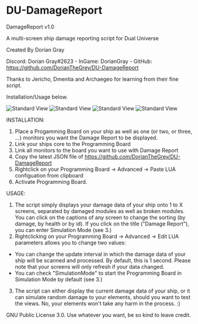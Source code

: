 # DU-DamageReport

DamageReport v1.0

A multi-screen ship damage reporting script for Dual Universe

Created By Dorian Gray

Discord: Dorian Gray#2623 - InGame: DorianGray - GitHub: https://github.com/DorianTheGrey/DU-DamageReport

Thanks to Jericho, Dmentia and Archaegeo for learning from their fine script.

Installation/Usage below.

![Standard View](https://github.com/DorianTheGrey/DU-DamageReport/blob/main/img/ChangeSorting.png)
![Standard View](https://github.com/DorianTheGrey/DU-DamageReport/blob/main/img/SimulatedView.png)
![Standard View](https://github.com/DorianTheGrey/DU-DamageReport/blob/main/img/StandardView.png)
![Standard View](https://github.com/DorianTheGrey/DU-DamageReport/blob/main/img/UpTo9Monitors.png)

INSTALLATION:

1. Place a Progamming Board on your ship as well as one (or two, or three, ...) monitors you want the Damage Report to be displayed.
2. Link your ships core to the Programming Board
3. Link all monitors to the board you want to use with Damage Report
4. Copy the latest JSON file of https://github.com/DorianTheGrey/DU-DamageReport
5. Rightclick on your Programming Board -> Advanced -> Paste LUA configuation from clipboard
6. Activate Programming Board.

USAGE:

1. The script simply displays your damage data of your ship onto 1 to X screens, separated by damaged modules as well as broken modules. You can click on the captions of any screen to change the sorting (by damage, by health or by id). If you click on the title ("Damage Report"), you can enter Simulation Mode (see 3.)
2. Rightclicking on your Programming Board -> Advanced -> Edit LUA parameters allows you to change two values:
- You can change the update interval in which the damage data of your ship will be scanned and processed. By default, this is 1 second. Please note that your screens will only refresh if your data changed.
- You can check "SimulationMode" to start the Programming Board in Simulation Mode by default (see 3.)
3. The script can either display the current damage data of your ship, or it can simulate random damage to your elements, should you want to test the views. No, your elements won't take any harm in the process. :)

GNU Public License 3.0. Use whatever you want, be so kind to leave credit.

